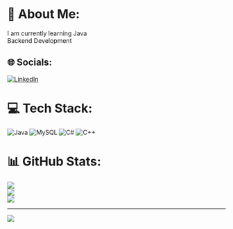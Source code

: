 # 💫 About Me:
I am currently learning Java <br>Backend Development<br>


## 🌐 Socials:
[![LinkedIn](https://img.shields.io/badge/LinkedIn-%230077B5.svg?logo=linkedin&logoColor=white)](https://linkedin.com/in/www.linkedin.com/in/umut-kesici-6944b7186) 

# 💻 Tech Stack:
![Java](https://img.shields.io/badge/java-%23ED8B00.svg?style=for-the-badge&logo=openjdk&logoColor=white) ![MySQL](https://img.shields.io/badge/mysql-%2300000f.svg?style=for-the-badge&logo=mysql&logoColor=white) ![C#](https://img.shields.io/badge/c%23-%23239120.svg?style=for-the-badge&logo=csharp&logoColor=white) ![C++](https://img.shields.io/badge/c++-%2300599C.svg?style=for-the-badge&logo=c%2B%2B&logoColor=white)
# 📊 GitHub Stats:
![](https://github-readme-stats.vercel.app/api?username=Kesiciiumut&theme=dark&hide_border=false&include_all_commits=false&count_private=false)<br/>
![](https://github-readme-streak-stats.herokuapp.com/?user=Kesiciiumut&theme=dark&hide_border=false)<br/>
![](https://github-readme-stats.vercel.app/api/top-langs/?username=Kesiciiumut&theme=dark&hide_border=false&include_all_commits=false&count_private=false&layout=compact)

---
[![](https://visitcount.itsvg.in/api?id=Kesiciiumut&icon=0&color=0)](https://visitcount.itsvg.in)

<!-- Proudly created with GPRM ( https://gprm.itsvg.in ) -->
